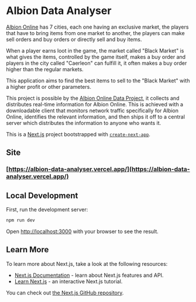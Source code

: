# Albion Data Analyser

[Albion Online](https://albiononline.com/home) has 7 cities, each one having an exclusive market, the players that have to bring items from one market to another, the players can make sell orders and buy orders or directly sell and buy items.

When a player earns loot in the game, the market called "Black Market" is what gives the items, controlled by the game itself, makes a buy order and players in the city called "Caerleon" can fulfill it, it often makes a buy order higher than the regular markets.

This application aims to find the best items to sell to the "Black Market" with a higher profit or other parameters.

This project is possible by the [Albion Online Data Project](https://www.albion-online-data.com/), it collects and distributes real-time information for Albion Online. This is achieved with a downloadable client that monitors network traffic specifically for Albion Online, identifies the relevant information, and then ships it off to a central server which distributes the information to anyone who wants it.

This is a [Next.js](https://nextjs.org/) project bootstrapped with [`create-next-app`](https://github.com/vercel/next.js/tree/canary/packages/create-next-app).

## Site

### [https://albion-data-analyser.vercel.app/](https://albion-data-analyser.vercel.app/)

## Local Development

First, run the development server:

```bash
npm run dev
```

Open [http://localhost:3000](http://localhost:3000) with your browser to see the result.

## Learn More

To learn more about Next.js, take a look at the following resources:

- [Next.js Documentation](https://nextjs.org/docs) - learn about Next.js features and API.
- [Learn Next.js](https://nextjs.org/learn) - an interactive Next.js tutorial.

You can check out [the Next.js GitHub repository](https://github.com/vercel/next.js/).

